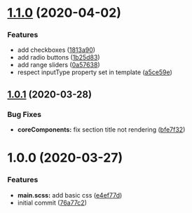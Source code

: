 # [1.1.0](https://github.com/TimoBechtel/settings-ui/compare/v1.0.1...v1.1.0) (2020-04-02)


### Features

* add checkboxes ([1813a90](https://github.com/TimoBechtel/settings-ui/commit/1813a90cc89bfb869e57104c94e05ba01b3f1454))
* add radio buttons ([1b25d83](https://github.com/TimoBechtel/settings-ui/commit/1b25d83f5ddbeddcbea771037684d30201c9c7a2))
* add range sliders ([0a57638](https://github.com/TimoBechtel/settings-ui/commit/0a57638177810594a91e1cd00d4105adad6eee16))
* respect inputType property set in template ([a5ce59e](https://github.com/TimoBechtel/settings-ui/commit/a5ce59eb5cb94194611bd2fe59f8ec7d6dbbc17c))

## [1.0.1](https://github.com/TimoBechtel/settings-ui/compare/v1.0.0...v1.0.1) (2020-03-28)


### Bug Fixes

* **coreComponents:** fix section title not rendering ([bfe7f32](https://github.com/TimoBechtel/settings-ui/commit/bfe7f32b6affcc55df520f5db48214143ce196dc))

# 1.0.0 (2020-03-27)


### Features

* **main.scss:** add basic css ([e4ef77d](https://github.com/TimoBechtel/settings-ui/commit/e4ef77d4d3cb33f487b2b2c5089262fbb60049c5))
* initial commit ([76a77c2](https://github.com/TimoBechtel/settings-ui/commit/76a77c253b3becec6a8a742e913263d79dcd8a7e))
